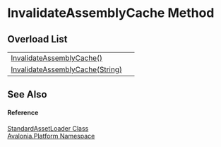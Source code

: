 # InvalidateAssemblyCache Method


## Overload List
<table>
<tr>
<td><a href="M_Avalonia_Platform_StandardAssetLoader_InvalidateAssemblyCache">InvalidateAssemblyCache()</a></td>
<td> </td>
</tr>
<tr>
<td><a href="M_Avalonia_Platform_StandardAssetLoader_InvalidateAssemblyCache_1">InvalidateAssemblyCache(String)</a></td>
<td> </td>
</tr>
</table>

## See Also


#### Reference
<a href="T_Avalonia_Platform_StandardAssetLoader">StandardAssetLoader Class</a>  
<a href="N_Avalonia_Platform">Avalonia.Platform Namespace</a>  
